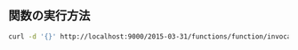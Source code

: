 
## 関数の実行方法

```bash
curl -d '{}' http://localhost:9000/2015-03-31/functions/function/invocations | jq
```

